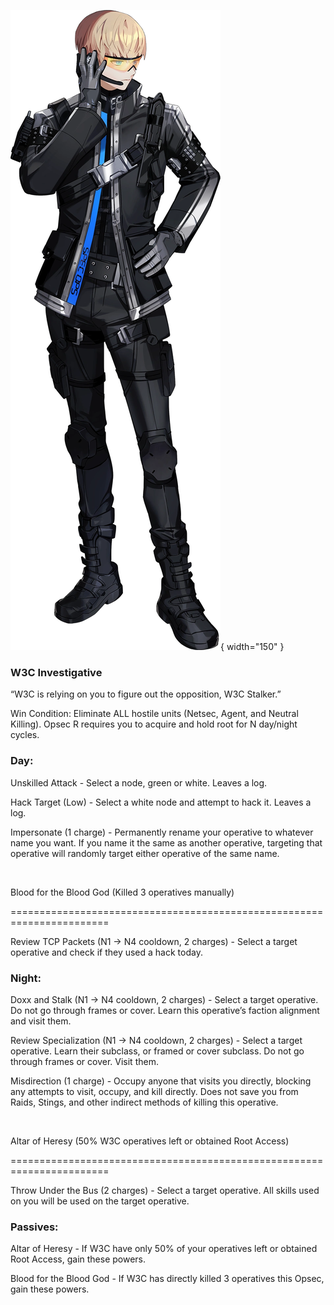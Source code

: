 ![w3cstalker.png](Images/w3cstalker.png){ width="150" }

### **W3C Investigative**

“W3C is relying on you to figure out the opposition, W3C Stalker.”

Win Condition: Eliminate ALL hostile units (Netsec, Agent, and Neutral Killing). Opsec R requires you to acquire and hold root for N day/night cycles.

### **Day:**

Unskilled Attack - Select a node, green or white. Leaves a log.

Hack Target (Low) - Select a white node and attempt to hack it. Leaves a log.

Impersonate (1 charge) - Permanently rename your operative to whatever name you want. If you name it the same as another operative, targeting that operative will randomly target either operative of the same name.

<br>

Blood for the Blood God (Killed 3 operatives manually)

=======================================================================

Review TCP Packets (N1 -> N4 cooldown, 2 charges) - Select a target operative and check if they used a hack today.

### **Night:**

Doxx and Stalk (N1 -> N4 cooldown, 2 charges) - Select a target operative. Do not go through frames or cover. Learn this operative’s faction alignment and visit them.

Review Specialization (N1 -> N4 cooldown, 2 charges) - Select a target operative. Learn their subclass, or framed or cover subclass. Do not go through frames or cover. Visit them.

Misdirection (1 charge) - Occupy anyone that visits you directly, blocking any attempts to visit, occupy, and kill directly. Does not save you from Raids, Stings, and other indirect methods of killing this operative.

<br>

Altar of Heresy (50% W3C operatives left or obtained Root Access)

=======================================================================

Throw Under the Bus (2 charges) - Select a target operative. All skills used on you will be used on the target operative.

### **Passives:**

Altar of Heresy - If W3C have only 50% of your operatives left or obtained Root Access, gain these powers.

Blood for the Blood God - If W3C has directly killed 3 operatives this Opsec, gain these powers.